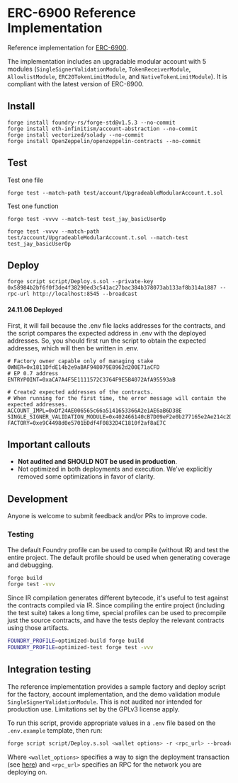 # ERC-6900 Reference Implementation

Reference implementation for [ERC-6900](https://eips.ethereum.org/EIPS/eip-6900).

The implementation includes an upgradable modular account with 5 modules (`SingleSignerValidationModule`, `TokenReceiverModule`, `AllowlistModule`, `ERC20TokenLimitModule`, and `NativeTokenLimitModule`). It is compliant with the latest version of ERC-6900.

## Install
```
forge install foundry-rs/forge-std@v1.5.3 --no-commit
forge install eth-infinitism/account-abstraction --no-commit
forge install vectorized/solady --no-commit
forge install OpenZeppelin/openzeppelin-contracts --no-commit
```
## Test
Test one file
```
forge test --match-path test/account/UpgradeableModularAccount.t.sol
```

Test one function
```
forge test -vvvv --match-test test_jay_basicUserOp

forge test -vvvv --match-path test/account/UpgradeableModularAccount.t.sol --match-test test_jay_basicUserOp
```

## Deploy
```
forge script script/Deploy.s.sol --private-key 0x58984b2bf6f0f3de4f38290ed3c541ac27bac384b378073ab133af8b314a1887 --rpc-url http://localhost:8545 --broadcast
```

#### 24.11.06 Deployed
First, it will fail because the .env file lacks addresses for the contracts, and the script compares the expected address in .env with the deployed addresses. So, you should first run the script to obtain the expected addresses, which will then be written in .env.

```
# Factory owner capable only of managing stake
OWNER=0x1811DfdE14b2e9aBAF948079E8962d200E71aCFD
# EP 0.7 address
ENTRYPOINT=0xaCA7A4F5E1111572C3764F9E5B4072AfA95593aB

# Create2 expected addresses of the contracts.
# When running for the first time, the error message will contain the expected addresses.
ACCOUNT_IMPL=0xDf24AE006565c66a5141653366A2e1AE6aB6D38E
SINGLE_SIGNER_VALIDATION_MODULE=0x402466140cB7D09eF2e0b277165e2Ae214c2D6D0
FACTORY=0xe9C4498d0e5701bDdf4F0832D4C1810f2af8aE7C
```

## Important callouts

- **Not audited and SHOULD NOT be used in production**.
- Not optimized in both deployments and execution. We’ve explicitly removed some optimizations in favor of clarity.

## Development

Anyone is welcome to submit feedback and/or PRs to improve code.

### Testing

The default Foundry profile can be used to compile (without IR) and test the entire project. The default profile should be used when generating coverage and debugging.

```bash
forge build
forge test -vvv
```

Since IR compilation generates different bytecode, it's useful to test against the contracts compiled via IR. Since compiling the entire project (including the test suite) takes a long time, special profiles can be used to precompile just the source contracts, and have the tests deploy the relevant contracts using those artifacts.

```bash
FOUNDRY_PROFILE=optimized-build forge build
FOUNDRY_PROFILE=optimized-test forge test -vvv
```

## Integration testing

The reference implementation provides a sample factory and deploy script for the factory, account implementation, and the demo validation module `SingleSignerValidationModule`. This is not audited nor intended for production use. Limitations set by the GPLv3 license apply.

To run this script, provide appropriate values in a `.env` file based on the `.env.example` template, then run:

```bash
forge script script/Deploy.s.sol <wallet options> -r <rpc_url> --broadcast
```

Where `<wallet_options>` specifies a way to sign the deployment transaction (see [here](https://book.getfoundry.sh/reference/forge/forge-script#wallet-options---raw)) and `<rpc_url>` specifies an RPC for the network you are deploying on.
